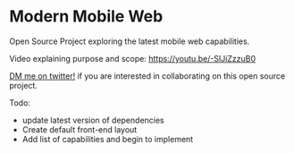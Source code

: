 # Modern Mobile Web
Open Source Project exploring the latest mobile web capabilities.

Video explaining purpose and scope: https://youtu.be/-SIJiZzzuB0

[DM me on twitter!](http://twitter.com/petedram) if you are interested in collaborating on this open source project.

Todo:
- update latest version of dependencies
- Create default front-end layout
- Add list of capabilities and begin to implement
